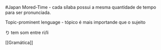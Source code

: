 #Japan 
Mored-Time - cada sílaba possui a mesma quantidade de tempo para ser pronunciada.

Topic-prominent lenguage - tópico é mais importande que o sujeito
 
り tem som entre ri/li

[[Gramática]] 